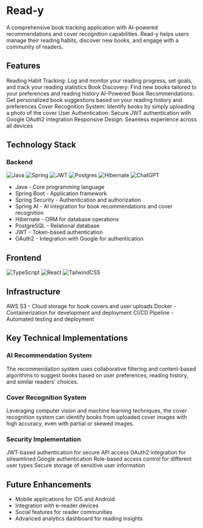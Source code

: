 # Read-y
A comprehensive book tracking application with AI-powered recommendations and cover recognition capabilities. Read-y helps users manage their reading habits, discover new books, and engage with a community of readers.

## Features
Reading Habit Tracking: Log and monitor your reading progress, set goals, and track your reading statistics
Book Discovery: Find new books tailored to your preferences and reading history
AI-Powered Book Recommendations: Get personalized book suggestions based on your reading history and preferences
Cover Recognition System: Identify books by simply uploading a photo of the cover
User Authentication: Secure JWT authentication with Google OAuth2 integration
Responsive Design: Seamless experience across all devices

## Technology Stack
### Backend

![Java](https://img.shields.io/badge/java-%23ED8B00.svg?style=for-the-badge&logo=openjdk&logoColor=white)
![Spring](https://img.shields.io/badge/spring-%236DB33F.svg?style=for-the-badge&logo=spring&logoColor=white)
![JWT](https://img.shields.io/badge/JWT-black?style=for-the-badge&logo=JSON%20web%20tokens)
![Postgres](https://img.shields.io/badge/postgres-%23316192.svg?style=for-the-badge&logo=postgresql&logoColor=white)
![Hibernate](https://img.shields.io/badge/Hibernate-59666C?style=for-the-badge&logo=Hibernate&logoColor=white)
![ChatGPT](https://img.shields.io/badge/chatGPT-74aa9c?style=for-the-badge&logo=openai&logoColor=white)
- Java - Core programming language
- Spring Boot - Application framework
- Spring Security - Authentication and authorization
- Spring AI - AI integration for book recommendations and cover recognition
- Hibernate - ORM for database operations
- PostgreSQL - Relational database
- JWT - Token-based authentication
- OAuth2 - Integration with Google for authentication

## Frontend
![TypeScript](https://img.shields.io/badge/typescript-%23007ACC.svg?style=for-the-badge&logo=typescript&logoColor=white)
![React](https://img.shields.io/badge/react-%2320232a.svg?style=for-the-badge&logo=react&logoColor=%2361DAFB)
![TailwindCSS](https://img.shields.io/badge/tailwindcss-%2338B2AC.svg?style=for-the-badge&logo=tailwind-css&logoColor=white)
## Infrastructure

AWS S3 - Cloud storage for book covers and user uploads
Docker - Containerization for development and deployment
CI/CD Pipeline - Automated testing and deployment

## Key Technical Implementations
### AI Recommendation System
The recommendation system uses collaborative filtering and content-based algorithms to suggest books based on user preferences, reading history, and similar readers' choices.
### Cover Recognition System
Leveraging computer vision and machine learning techniques, the cover recognition system can identify books from uploaded cover images with high accuracy, even with partial or skewed images.
### Security Implementation
JWT-based authentication for secure API access
OAuth2 integration for streamlined Google authentication
Role-based access control for different user types
Secure storage of sensitive user information

## Future Enhancements

- Mobile applications for iOS and Android
- Integration with e-reader devices
- Social features for reader communities
- Advanced analytics dashboard for reading insights
